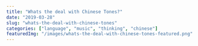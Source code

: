 ```yaml
---
title: "Whats the deal with Chinese Tones?"
date: "2019-03-28"
slug: "whats-the-deal-with-chinese-tones"
categories: ["language", "music", "thinking", "chinese"]
featuredImg: "/images/whats-the-deal-with-chinese-tones-featured.png"
---
```



